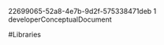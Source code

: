 ﻿<id>22699065-52a8-4e7b-9d2f-575338471deb
<version>1
<contenttype>developerConceptualDocument

#Libraries






